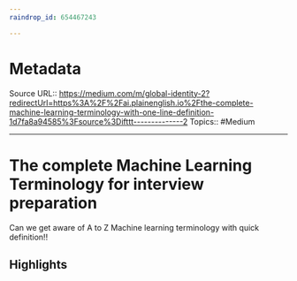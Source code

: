 ```yaml
---
raindrop_id: 654467243

---
```


# Metadata
Source URL:: https://medium.com/m/global-identity-2?redirectUrl=https%3A%2F%2Fai.plainenglish.io%2Fthe-complete-machine-learning-terminology-with-one-line-definition-1d7fa8a94585%3Fsource%3Difttt--------------2
Topics:: #Medium

---
# The complete Machine Learning Terminology for interview preparation

Can we get aware of A to Z Machine learning terminology with quick definition!!

## Highlights
